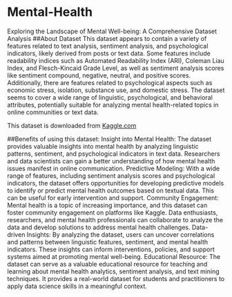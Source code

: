 # Mental-Health
Exploring the Landscape of Mental Well-being: A Comprehensive Dataset Analysis
##About Dataset
This dataset appears to contain a variety of features related to text analysis, sentiment analysis, and psychological indicators, likely derived from posts or text data. Some features include readability indices such as Automated Readability Index (ARI), Coleman Liau Index, and Flesch-Kincaid Grade Level, as well as sentiment analysis scores like sentiment compound, negative, neutral, and positive scores. Additionally, there are features related to psychological aspects such as economic stress, isolation, substance use, and domestic stress. The dataset seems to cover a wide range of linguistic, psychological, and behavioral attributes, potentially suitable for analyzing mental health-related topics in online communities or text data.

This dataset is downloaded from [Kaggle.com](https://www.kaggle.com/datasets/bhavikjikadara/mental-health-dataset/data)

##Benefits of using this dataset:
Insight into Mental Health: The dataset provides valuable insights into mental health by analyzing linguistic patterns, sentiment, and psychological indicators in text data. Researchers and data scientists can gain a better understanding of how mental health issues manifest in online communication.
Predictive Modeling: With a wide range of features, including sentiment analysis scores and psychological indicators, the dataset offers opportunities for developing predictive models to identify or predict mental health outcomes based on textual data. This can be useful for early intervention and support.
Community Engagement: Mental health is a topic of increasing importance, and this dataset can foster community engagement on platforms like Kaggle. Data enthusiasts, researchers, and mental health professionals can collaborate to analyze the data and develop solutions to address mental health challenges.
Data-driven Insights: By analyzing the dataset, users can uncover correlations and patterns between linguistic features, sentiment, and mental health indicators. These insights can inform interventions, policies, and support systems aimed at promoting mental well-being.
Educational Resource: The dataset can serve as a valuable educational resource for teaching and learning about mental health analytics, sentiment analysis, and text mining techniques. It provides a real-world dataset for students and practitioners to apply data science skills in a meaningful context.
